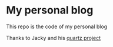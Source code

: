 # My personal blog

This repo is the code of my personal blog

Thanks to Jacky and his [quartz project](https://github.com/jackyzha0/quartz)
